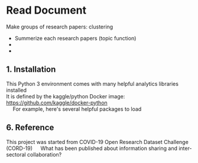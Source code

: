 # Read Document

Make groups of research papers: clustering

- Summerize each research papers (topic function)  
-   
-  

## 1. Installation  

This Python 3 environment comes with many helpful analytics libraries installed  
It is defined by the kaggle/python Docker image: https://github.com/kaggle/docker-python   
  &emsp; For example, here's several helpful packages to load

## 6. Reference   

This project was started from COVID-19 Open Research Dataset Challenge (CORD-19) 
  &emsp; What has been published about information sharing and inter-sectoral collaboration?

